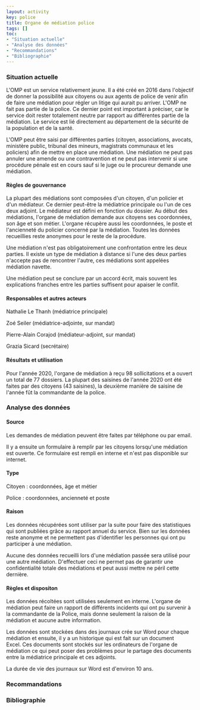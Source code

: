 ```yaml
---
layout: activity
key: police
title: Organe de médiation police
tags: []
toc:
- "Situation actuelle"
- "Analyse des données"
- "Recommandations"
- "Bibliographie"
---
```


### Situation actuelle
L'OMP est un service relativement jeune. Il a été créé en 2016 dans l'objectif de donner la possibilité aux citoyens ou aux agents de police de venir afin de faire une médiation pour régler un litige qui aurait pu arriver. L'OMP ne fait pas partie de la police. Ce dernier point est important à préciser, car le service doit rester totalement neutre par rapport au différentes partie de la médiation. Le service est lié directement au département de la sécurité de la population et de la santé.

L'OMP peut être saisi par différentes parties (citoyen, associations, avocats, ministère public, tribunal des mineurs, magistrats communaux et les policiers) afin de mettre en place une médiation. Une médiation ne peut pas annuler une amende ou une contravention et ne peut pas intervenir si une procédure pénale est en cours sauf si le juge ou le procureur demande une médiation.

#### Règles de gouvernance
La plupart des médiations sont composées d'un citoyen, d'un policier et d'un médiateur. Ce dernier peut-être la médiatrice principale ou l'un de ces deux adjoint. Le médiateur est défini en fonction du dossier. Au début des médiations, l'organe de médiation demande aux citoyens ses coordonnées, son âge et son métier. L'organe récupère aussi les coordonnées, le poste et l'ancienneté du policier concerné par la médiation. Toutes les données recueillies reste anonymes pour le reste de la procédure.

Une médiation n'est pas obligatoirement une confrontation entre les deux parties. Il existe un type de médiation à distance si l'une des deux parties n'accepte pas de rencontrer l'autre, ces médiations sont appelées médiation navette.

Une médiation peut se conclure par un accord écrit, mais souvent les explications franches entre les parties suffisent pour apaiser le conflit.

#### Responsables et autres acteurs
Nathalie Le Thanh (médiatrice principale)

Zoé Seiler (médiatrice-adjointe, sur mandat)

Pierre-Alain Corajod (médiateur-adjoint, sur mandat)

Grazia Sicard (secrétaire)


#### Résultats et utilisation
Pour l'année 2020, l'organe de médiation à reçu 98 sollicitations et a ouvert un total de 77 dossiers. La plupart des saisines de l'année 2020 ont été faites par des citoyens (43 saisines), la deuxième manière de saisine de l'année fût la commandante de la police.

### Analyse des données

#### Source
Les demandes de médiation peuvent être faites par téléphone ou par email. 

Il y a ensuite un formulaire à remplir par les citoyens lorsqu'une médiation est ouverte. Ce formulaire est rempli en interne et n'est pas disponible sur internet.

#### Type
Citoyen : coordonnées, âge et métier

Police : coordonnées, ancienneté et poste

#### Raison
Les données récupérées sont utiliser par la suite pour faire des statistiques qui sont publiées grâce au rapport annuel du service. Bien sur les données reste anonyme et ne permettent pas d'identifier les personnes qui ont pu participer à une médiation. 

Aucune des données recueilli lors d'une médiation passée sera utilisé pour une autre médiation. D'effectuer ceci ne permet pas de garantir une confidentialité totale des médiations et peut aussi mettre ne péril cette dernière.

#### Règles et dispositon
Les données récoltées sont utilisées seulement en interne. L'organe de médiation peut faire un rapport de différents incidents qui ont pu survenir à la commandante de la Police, mais donne seulement la raison de la médiation et aucune autre information.

Les données sont stockées dans des journaux crée sur Word pour chaque médiation et ensuite, il y a un historique qui est fait sur un document Excel. Ces documents sont stockés sur les ordinateurs de l'organe de médiation ce qui peut poser des problèmes pour le partage des documents entre la médiatrice principale et ces adjoints.

La durée de vie des journaux sur Word est d'environ 10 ans.

### Recommandations


### Bibliographie

